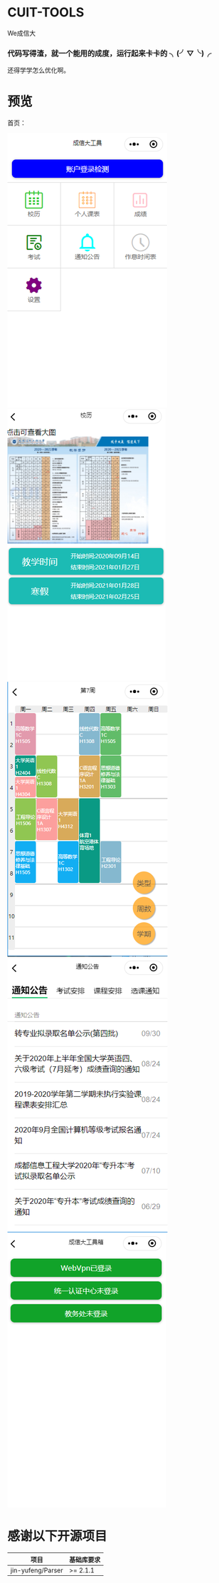 # CUIT-TOOLS

We成信大

### 代码写得渣，就一个能用的成度，运行起来卡卡的 ╮(╯▽╰)╭

还得学学怎么优化啊。


# 预览

首页：

![首页](preview/index.png)
![校历](preview/schoolCalendar.png)
![课表](preview/courseTable.png)
![通知公告](preview/announce.png)
![账户管理](preview/accountManage.png)

# 感谢以下开源项目

| 项目              | 基础库要求 |
| ----------------- | ---------- |
| jin-yufeng/Parser | >= 2.1.1   |
